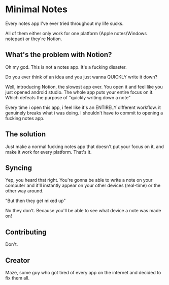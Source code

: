 # Minimal Notes

Every notes app I've ever tried throughout my life sucks.

All of them either only work for one platform (Apple notes/Windows notepad) or they're Notion.

## What's the problem with Notion?

Oh my god. This is not a notes app. It's a fucking disaster.

Do you ever think of an idea and you just wanna QUICKLY write it down?

Well, introducing Notion, the slowest app ever. You open it and feel like you just opened android studio. The whole app puts your entire focus on it. Which defeats the purpose of "quickly writing down a note"

Every time i open this app, i feel like it's an ENTIRELY different workflow. it genuinely breaks what i was doing. I shouldn't have to commit to opening a fucking notes app.

## The solution

Just make a normal fucking notes app that doesn't put your focus on it, and make it work for every platform. That's it.

## Syncing

Yep, you heard that right. You're gonna be able to write a note on your computer and it'll instantly appear on your other devices (real-time) or the other way around.

"But then they get mixed up"

No they don't. Because you'll be able to see what device a note was made on!

## Contributing

Don't.

## Creator

Maze, some guy who got tired of every app on the internet and decided to fix them all.